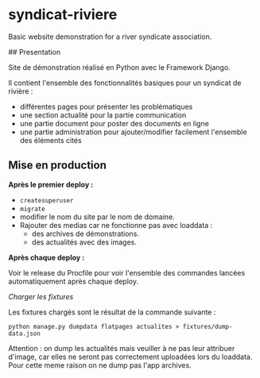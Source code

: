 # syndicat-riviere
Basic website demonstration for a river syndicate association.


## Presentation

Site de démonstration réalisé en Python avec le Framework Django.

Il contient l'ensemble des fonctionnalités basiques pour un syndicat de rivière :

- différentes pages pour présenter les problématiques
- une section actualité pour la partie communication
- une partie document pour poster des documents en ligne
- une partie administration pour ajouter/modifier facilement l'ensemble des éléments cités

## Mise en production

__Après le premier deploy :__

- `createsuperuser`
- `migrate`
- modifier le nom du site par le nom de domaine.
- Rajouter des medias car ne fonctionne pas avec loaddata :
    - des archives de démonstrations.
    - des actualités avec des images.

__Après chaque deploy :__

Voir le release du Procfile pour voir l'ensemble des commandes lancées automatiquement après chaque deploy.

_Charger les fixtures_

Les fixtures chargés sont le résultat de la commande suivante :

`python manage.py dumpdata flatpages actualites > fixtures/dump-data.json`

Attention : on dump les actualités mais veuiller à ne pas leur attribuer d'image, car elles ne seront pas correctement uploadées lors du loaddata. Pour cette meme raison on ne dump pas l'app archives.
